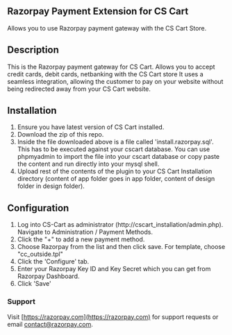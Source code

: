 ## Razorpay Payment Extension for CS Cart
Allows you to use Razorpay payment gateway with the CS Cart Store.

## Description

This is the Razorpay payment gateway for CS Cart. Allows you to accept credit cards, debit cards, netbanking with the CS Cart store It uses a seamless integration, allowing the customer to pay on your website without being redirected away from your CS Cart website.

## Installation
1. Ensure you have latest version of CS Cart installed.
2. Download the zip of this repo.
3. Inside the file downloaded above is a file called 'install.razorpay.sql'. This has to be executed against your cscart database. You can use phpmyadmin to import the file into your cscart database or copy paste the content and run directly into your mysql shell.
4. Upload rest of the contents of the plugin to your CS Cart Installation directory (content of app folder goes in app folder, content of design folder in design folder).

## Configuration

1. Log into CS-Cart as administrator (http://cscart_installation/admin.php). Navigate to Administration / Payment Methods.
2. Click the "+" to add a new payment method.
3. Choose Razorpay from the list and then click save. For template, choose "cc_outside.tpl"
4. Click the 'Configure' tab.
5. Enter your Razorpay Key ID and Key Secret which you can get from Razorpay Dashboard.
6. Click 'Save'

### Support

Visit [https://razorpay.com](https://razorpay.com) for support requests or email contact@razorpay.com.